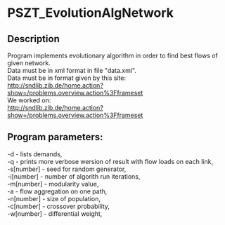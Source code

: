 # PSZT_EvolutionAlgNetwork  

## Description
Program implements evolutionary algorithm in order to find best flows of given network.  
Data must be in xml format in file "data.xml".  
Data must be in format given by this site:  
http://sndlib.zib.de/home.action?show=/problems.overview.action%3Fframeset  
We worked on:  
http://sndlib.zib.de/home.action?show=/problems.overview.action%3Fframeset  

## Program parameters:
-d - lists demands,  
-q - prints more verbose wersion of result with flow loads on each link,  
-s[number] - seed for random generator,  
-i[number] - number of algorith run iterations,   
-m[number] - modularity value,  
-a - flow aggregation on one path,  
-n[number] - size of population,  
-c[number] - crossover probability,  
-w[number] - differential weight,  
